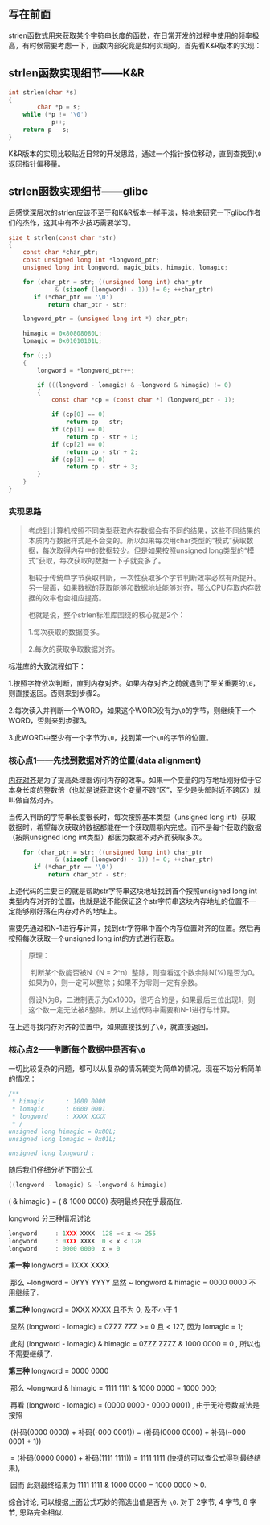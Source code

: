 ## 写在前面

strlen函数式用来获取某个字符串长度的函数，在日常开发的过程中使用的频率极高，有时候需要考虑一下，函数内部究竟是如何实现的。首先看K&R版本的实现：

## strlen函数实现细节——K&R

```c
int strlen(char *s)
{
		char *p = s;
  	while (*p != '\0')
    		p++;
  	return p - s;
}
```

K&R版本的实现比较贴近日常的开发思路，通过一个指针按位移动，直到查找到```\0```返回指针偏移量。

## strlen函数实现细节——glibc

后感觉深层次的strlen应该不至于和K&R版本一样平淡，特地来研究一下glibc作者们的杰作，这其中有不少技巧需要学习。

```c
size_t strlen(const char *str)
{
    const char *char_ptr;
    const unsigned long int *longword_ptr;
    unsigned long int longword, magic_bits, himagic, lomagic;

    for (char_ptr = str; ((unsigned long int) char_ptr 
             & (sizeof (longword) - 1)) != 0; ++char_ptr)
       if (*char_ptr == '\0')
           return char_ptr - str;

    longword_ptr = (unsigned long int *) char_ptr;

    himagic = 0x80808080L;
    lomagic = 0x01010101L;

    for (;;)
    { 
        longword = *longword_ptr++;

        if (((longword - lomagic) & ~longword & himagic) != 0)
        {
            const char *cp = (const char *) (longword_ptr - 1);

            if (cp[0] == 0)
                return cp - str;
            if (cp[1] == 0)
                return cp - str + 1;
            if (cp[2] == 0)
                return cp - str + 2;
            if (cp[3] == 0)
                return cp - str + 3;
        }
    }
}
```

### 实现思路

>考虑到计算机按照不同类型获取内存数据会有不同的结果，这些不同结果的本质内存数据样式是不会变的。所以如果每次用char类型的“模式”获取数据，每次取得内存中的数据较少。但是如果按照unsigned long类型的“模式”获取，每次获取的数据一下子就变多了。
>
>相较于传统单字节获取判断，一次性获取多个字节判断效率必然有所提升。另一层面，如果数据的获取能够和数据地址能够对齐，那么CPU存取内存数据的效率也会相应提高。
>
>也就是说，整个strlen标准库围绕的核心就是2个：
>
>1.每次获取的数据变多。
>
>2.每次的获取争取数据对齐。

标准库的大致流程如下：

1.按照字符依次判断，直到内存对齐。如果内存对齐之前就遇到了至关重要的```\0```，则直接返回。否则来到步骤2。

2.每次读入并判断一个WORD，如果这个WORD没有为```\0```的字节，则继续下一个WORD，否则来到步骤3。

3.此WORD中至少有一个字节为```\0```，找到第一个```\0```的字节的位置。

### 核心点1——先找到数据对齐的位置(data alignment)

[内存对齐](../Unix/数据对齐.md)是为了提高处理器访问内存的效率。如果一个变量的内存地址刚好位于它本身长度的整数倍（也就是说获取这个变量不跨“区”，至少是头部附近不跨区）就叫做自然对齐。

当传入判断的字符串长度很长时，每次按照基本类型（unsigned long int）获取数据时，希望每次获取的数据都能在一个获取周期内完成。而不是每个获取的数据（按照unsigned long int类型）都因为数据不对齐而获取多次。

```c
    for (char_ptr = str; ((unsigned long int) char_ptr 
             & (sizeof (longword) - 1)) != 0; ++char_ptr)
       if (*char_ptr == '\0')
           return char_ptr - str;
```

上述代码的主要目的就是帮助str字符串这块地址找到首个按照unsigned long int类型内存对齐的位置，也就是说不能保证这个str字符串这块内存地址的位置不一定能够刚好落在内存对齐的地址上。

需要先通过和N-1进行**与**计算，找到str字符串中首个内存位置对齐的位置。然后再按照每次获取一个unsigned long int的方式进行获取。

>原理：
>
>​		判断某个数能否被N（N = 2^n）整除，则查看这个数余除N(%)是否为0。如果为0，则一定可以整除；如果不为零则一定有余数。
>
>​		假设N为8，二进制表示为0x1000，很巧合的是，如果最后三位出现1，则这个数一定无法被8整除。所以上述代码中需要和N-1进行与计算。

在上述寻找内存对齐的位置中，如果直接找到了```\0```，就直接返回。

### 核心点2——判断每个数据中是否有```\0```

一切比较复杂的问题，都可以从复杂的情况转变为简单的情况。现在不妨分析简单的情况：

```c
/**
 * himagic      : 1000 0000
 * lomagic      : 0000 0001
 * longword     : XXXX XXXX
 * /
unsigned long himagic = 0x80L;
unsigned long lomagic = 0x01L;

unsigned long longword ;
```

 随后我们仔细分析下面公式

```c
((longword - lomagic) & ~longword & himagic)
```

( & himagic ) = ( & 1000 0000) 表明最终只在乎最高位. 

longword 分三种情况讨论

```c
longword     : 1XXX XXXX  128 =< x <= 255
longword     : 0XXX XXXX  0 < x < 128
longword     : 0000 0000  x = 0
```

**第一种** longword = 1XXX XXXX 

​       那么 ~longword = 0YYY YYYY 显然 ~ longword & himagic = 0000 0000 不用继续了.

**第二种** longword = 0XXX XXXX 且不为 0, 及不小于 1

​       显然 (longword - lomagic) = 0ZZZ ZZZ >= 0 且 < 127, 因为 lomagic = 1; 

​       此刻 (longword - lomagic) & himagic = 0ZZZ ZZZZ & 1000 0000 = 0 , 所以也不需要继续了.

**第三种** longword = 0000 0000

​       那么 ~longword & himagic = 1111 1111 & 1000 0000 = 1000 000;

​       再看 (longword - lomagic) = (0000 0000 - 0000 0001) , 由于无符号数减法是按照

​       (补码(0000 0000) + 补码(-000 0001)) = (补码(0000 0000) + 补码(~000 0001 + 1))

​       = (补码(0000 0000) + 补码(1111 1111)) = 1111 1111 (快捷的可以查公式得到最终结果),

​       因而 此刻最终结果为 1111 1111 & 1000 0000 = 1000 0000 > 0.

综合讨论, 可以根据上面公式巧妙的筛选出值是否为 ```\0```. 对于 2字节, 4 字节, 8 字节, 思路完全相似. 

